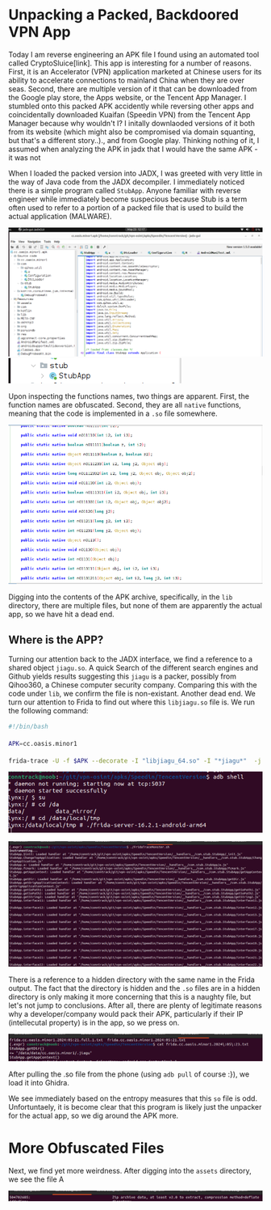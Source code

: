# Unpacking a Packed, Backdoored VPN App

Today I am reverse engineering an APK file I found using an automated tool called CryptoSluice[link].
This app is interesting for a number of reasons. First, it is an Accelerator (VPN) application marketed at Chinese users for its ability to accelerate connections to mainland China when they are over seas. Second, there are multiple version of it that can be downloaded from the Google play store, the Apps website, or the Tencent App Manager. I stumbled onto this packed APK accidently while reversing other
apps and coincidentally downloaded Kuaifan (Speedin VPN) from the Tencent App Manager because why wouldn't I?
I initally downlaoded versions of it both from its website (which might also be compromised via domain squanting, but that's a different story..)., and from Google play. Thinking nothing of it, I assumed when analyzing the APK in jadx that I would have the same APK - it was not

When I loaded the packed version into JADX, I was greeted with very little in the way of Java code from the JADX decompiler. I immediately noticed there is a simple program called `StubApp`. Anyone familiar with reverse engineer while immediately become suspecious because Stub is a term often used to refer to a portion of a packed file that is used to build the actual application (MALWARE).

![packed1](./imgs/speedin.StubApp1.png)
![packed2](./imgs/speedin.stubapp2.png)

Upon inspecting the functions names, two things are apparent. First, the function names are obfuscated. Second, they are all `native` functions, meaning that the code is implemented in a `.so` file somewhere.  

![packed3](./imgs/speedin.stubapp.packedfunctions2.png)

Digging into the contents of the APK archive, specifically, in the `lib` directory, there are multiple files, but none of them are apparently the actual app, so we have hit a dead end.


## Where is the APP?

Turning our attention back to the JADX interface, we find a reference to a shared object `jiagu.so`. A quick Search of the different search engines and Github yields results suggesting this `jiagu` is a packer, possibly from Qihoo360, a Chinese computer security company. Comparing this with the code under `lib`, we confirm the file is non-existant. Another dead end. We turn our attention to Frida to find out where this `libjiagu.so` file is. We run the following command:

```bash
#!/bin/bash

APK=cc.oasis.minor1

frida-trace -U -f $APK --decorate -I "libjiagu_64.so" -I "*jiagu*"  -j "cc.oasis.minor1*!*" -j "com.stub.*!*" -j "com.qihoo.util.*!*"  -o frida.$APK.`date +%G:%m:%d`.txt
```

![frida1](./imgs/speedin.runfridaondevice.1.png)

![frida2](./imgs/speedin.runfrida.2.png)

There is a reference to a hidden directory with the same name in the Frida output. The fact that the directory is hidden and the `.so` files are in a hidden directory is only making it more concerning that this is a naughty file, but let's not jump to conclusions. After all, there are plenty of legitimate reasons why a developer/company would pack their APK, particularly if their IP (intellecutal property) is in the app, so we press on.

![frida3](./imgs/speedin.runfrida.3.png)

After pulling the .so file from the phone (using `adb pull` of course :}), we load it into Ghidra.

We see immediately based on the entropy measures that this `so` file is odd. Unfortuntaely, it is become clear that
this program is likely just the unpacker for the actual app, so we dig around the APK more.

# More Obfuscated Files

Next, we find yet more weirdness. After digging into the `assets` directory, we see the file A

![ghidra1](./imgs/speedin.compressed.weirdfill.png)
